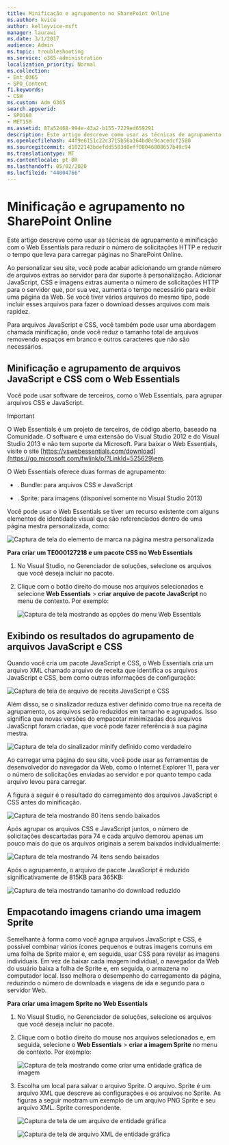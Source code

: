 ```yaml
---
title: Minificação e agrupamento no SharePoint Online
ms.author: kvice
author: kelleyvice-msft
manager: laurawi
ms.date: 3/1/2017
audience: Admin
ms.topic: troubleshooting
ms.service: o365-administration
localization_priority: Normal
ms.collection:
- Ent_O365
- SPO_Content
f1.keywords:
- CSH
ms.custom: Adm_O365
search.appverid:
- SPO160
- MET150
ms.assetid: 87a52468-994e-43a2-b155-7229ed659291
description: Este artigo descreve como usar as técnicas de agrupamento e minificação com o Web Essentials para reduzir o número de solicitações HTTP e reduzir o tempo que leva para carregar páginas no SharePoint Online.
ms.openlocfilehash: 44f9e6151c22c3715b56a164bd0c9cacedcf2580
ms.sourcegitcommit: d1022143bdefdd5583d8eff08046808657b49c94
ms.translationtype: MT
ms.contentlocale: pt-BR
ms.lasthandoff: 05/02/2020
ms.locfileid: "44004766"
---
```

# <a name="minification-and-bundling-in-sharepoint-online"></a>Minificação e agrupamento no SharePoint Online

Este artigo descreve como usar as técnicas de agrupamento e minificação com o Web Essentials para reduzir o número de solicitações HTTP e reduzir o tempo que leva para carregar páginas no SharePoint Online.
  
Ao personalizar seu site, você pode acabar adicionando um grande número de arquivos extras ao servidor para dar suporte à personalização. Adicionar JavaScript, CSS e imagens extras aumenta o número de solicitações HTTP para o servidor que, por sua vez, aumenta o tempo necessário para exibir uma página da Web. Se você tiver vários arquivos do mesmo tipo, pode incluir esses arquivos para fazer o download desses arquivos com mais rapidez.
  
Para arquivos JavaScript e CSS, você também pode usar uma abordagem chamada minificação, onde você reduz o tamanho total de arquivos removendo espaços em branco e outros caracteres que não são necessários.
  
## <a name="minification-and-bundling-javascript-and-css-files-with-web-essentials"></a>Minificação e agrupamento de arquivos JavaScript e CSS com o Web Essentials

Você pode usar software de terceiros, como o Web Essentials, para agrupar arquivos CSS e JavaScript.
  
> [!IMPORTANT]
> O Web Essentials é um projeto de terceiros, de código aberto, baseado na Comunidade. O software é uma extensão do Visual Studio 2012 e do Visual Studio 2013 e não tem suporte da Microsoft. Para baixar o Web Essentials, visite o site [https://vswebessentials.com/download](https://go.microsoft.com/fwlink/p/?LinkId=525629)em. 
  
O Web Essentials oferece duas formas de agrupamento:
  
- . Bundle: para arquivos CSS e JavaScript
    
- . Sprite: para imagens (disponível somente no Visual Studio 2013)
    
Você pode usar o Web Essentials se tiver um recurso existente com alguns elementos de identidade visual que são referenciados dentro de uma página mestra personalizada, como:
  
![Captura de tela do elemento de marca na página mestra personalizada](media/3a6eba36-973d-482b-8556-a9394b8ba19f.png)
  
 **Para criar um TE000127218 e um pacote CSS no Web Essentials**
  
1. No Visual Studio, no Gerenciador de soluções, selecione os arquivos que você deseja incluir no pacote.
    
2. Clique com o botão direito do mouse nos arquivos selecionados e selecione **Web Essentials** \> **criar arquivo de pacote JavaScript** no menu de contexto. Por exemplo: 
    
    ![Captura de tela mostrando as opções do menu Web Essentials](media/41aac84c-4538-4f78-b454-46e651f868a3.png)
  
## <a name="viewing-the-results-of-bundling-javascript-and-css-files"></a>Exibindo os resultados do agrupamento de arquivos JavaScript e CSS

Quando você cria um pacote JavaScript e CSS, o Web Essentials cria um arquivo XML chamado arquivo de receita que identifica os arquivos JavaScript e CSS, bem como outras informações de configuração: 
  
![Captura de tela de arquivo de receita JavaScript e CSS](media/7ba891f8-52d8-467b-a0f6-b062dd1137a4.png)
  
Além disso, se o sinalizador reduza estiver definido como true na receita de agrupamento, os arquivos serão reduzidos em tamanho e agrupados. Isso significa que novas versões do empacotar minimizadas dos arquivos JavaScript foram criadas, que você pode fazer referência à sua página mestra.
  
![Captura de tela do sinalizador minify definido como verdadeiro](media/50523af2-6412-4117-ac3d-5bd26f6d562e.png)
  
Ao carregar uma página do seu site, você pode usar as ferramentas de desenvolvedor do navegador da Web, como o Internet Explorer 11, para ver o número de solicitações enviadas ao servidor e por quanto tempo cada arquivo levou para carregar.
  
A figura a seguir é o resultado do carregamento dos arquivos JavaScript e CSS antes do minificação.
  
![Captura de tela mostrando 80 itens sendo baixados](media/e2df3912-1923-46e6-8cf2-3015a31554e1.png)
  
Após agrupar os arquivos CSS e JavaScript juntos, o número de solicitações descartadas para 74 e cada arquivo demorou apenas um pouco mais do que os arquivos originais a serem baixados individualmente:
  
![Captura de tela mostrando 74 itens sendo baixados](media/686c4387-70e8-4a74-9d45-059f33a91184.png)
  
Após o agrupamento, o arquivo de pacote JavaScript é reduzido significativamente de 815KB para 365KB:
  
![Captura de tela mostrando tamanho do download reduzido](media/5e7dbd98-faff-4f68-b320-108fb252e395.png)
  
## <a name="bundling-images-by-creating-an-image-sprite"></a>Empacotando imagens criando uma imagem Sprite

Semelhante à forma como você agrupa arquivos JavaScript e CSS, é possível combinar vários ícones pequenos e outras imagens comuns em uma folha de Sprite maior e, em seguida, usar CSS para revelar as imagens individuais. Em vez de baixar cada imagem individual, o navegador da Web do usuário baixa a folha de Sprite e, em seguida, o armazena no computador local. Isso melhora o desempenho do carregamento da página, reduzindo o número de downloads e viagens de ida e segundo para o servidor Web.
  
 **Para criar uma imagem Sprite no Web Essentials**
  
1. No Visual Studio, no Gerenciador de soluções, selecione os arquivos que você deseja incluir no pacote.
    
2. Clique com o botão direito do mouse nos arquivos selecionados e, em seguida, selecione o **Web Essentials** \> **criar a imagem Sprite** no menu de contexto. Por exemplo: 
    
    ![Captura de tela mostrando como criar uma entidade gráfica de imagem](media/de0fe741-4ef7-4e3b-bafa-ef9f4822dac6.png)
  
3. Escolha um local para salvar o arquivo Sprite. O arquivo. Sprite é um arquivo XML que descreve as configurações e os arquivos no Sprite. As figuras a seguir mostram um exemplo de um arquivo PNG Sprite e seu arquivo XML. Sprite correspondente.
    
    ![Captura de tela de um arquivo de entidade gráfica](media/0876bb2a-d1b9-4169-8e95-9c290d628d90.png)
  
    ![Captura de tela de arquivo XML de entidade gráfica](media/d1f94776-280d-4d56-abb5-384f145d9989.png)
  

